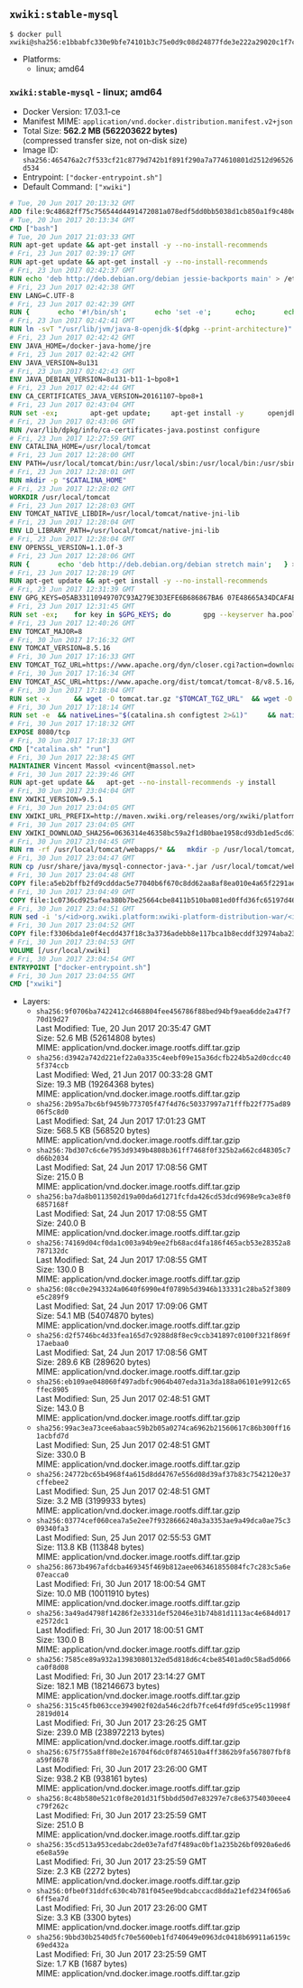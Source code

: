 ## `xwiki:stable-mysql`

```console
$ docker pull xwiki@sha256:e1bbabfc330e9bfe74101b3c75e0d9c08d24877fde3e222a29020c1f7c02d5d2
```

-	Platforms:
	-	linux; amd64

### `xwiki:stable-mysql` - linux; amd64

-	Docker Version: 17.03.1-ce
-	Manifest MIME: `application/vnd.docker.distribution.manifest.v2+json`
-	Total Size: **562.2 MB (562203622 bytes)**  
	(compressed transfer size, not on-disk size)
-	Image ID: `sha256:465476a2c7f533cf21c8779d742b1f891f290a7a774610801d2512d96526d534`
-	Entrypoint: `["docker-entrypoint.sh"]`
-	Default Command: `["xwiki"]`

```dockerfile
# Tue, 20 Jun 2017 20:13:32 GMT
ADD file:9c48682ff75c756544d4491472081a078edf5dd0bb5038d1cb850a1f9c480e3e in / 
# Tue, 20 Jun 2017 20:13:34 GMT
CMD ["bash"]
# Tue, 20 Jun 2017 21:03:33 GMT
RUN apt-get update && apt-get install -y --no-install-recommends 		ca-certificates 		curl 		wget 	&& rm -rf /var/lib/apt/lists/*
# Fri, 23 Jun 2017 02:39:17 GMT
RUN apt-get update && apt-get install -y --no-install-recommends 		bzip2 		unzip 		xz-utils 	&& rm -rf /var/lib/apt/lists/*
# Fri, 23 Jun 2017 02:42:37 GMT
RUN echo 'deb http://deb.debian.org/debian jessie-backports main' > /etc/apt/sources.list.d/jessie-backports.list
# Fri, 23 Jun 2017 02:42:38 GMT
ENV LANG=C.UTF-8
# Fri, 23 Jun 2017 02:42:39 GMT
RUN { 		echo '#!/bin/sh'; 		echo 'set -e'; 		echo; 		echo 'dirname "$(dirname "$(readlink -f "$(which javac || which java)")")"'; 	} > /usr/local/bin/docker-java-home 	&& chmod +x /usr/local/bin/docker-java-home
# Fri, 23 Jun 2017 02:42:41 GMT
RUN ln -svT "/usr/lib/jvm/java-8-openjdk-$(dpkg --print-architecture)" /docker-java-home
# Fri, 23 Jun 2017 02:42:42 GMT
ENV JAVA_HOME=/docker-java-home/jre
# Fri, 23 Jun 2017 02:42:42 GMT
ENV JAVA_VERSION=8u131
# Fri, 23 Jun 2017 02:42:43 GMT
ENV JAVA_DEBIAN_VERSION=8u131-b11-1~bpo8+1
# Fri, 23 Jun 2017 02:42:44 GMT
ENV CA_CERTIFICATES_JAVA_VERSION=20161107~bpo8+1
# Fri, 23 Jun 2017 02:43:04 GMT
RUN set -ex; 		apt-get update; 	apt-get install -y 		openjdk-8-jre-headless="$JAVA_DEBIAN_VERSION" 		ca-certificates-java="$CA_CERTIFICATES_JAVA_VERSION" 	; 	rm -rf /var/lib/apt/lists/*; 		[ "$(readlink -f "$JAVA_HOME")" = "$(docker-java-home)" ]; 		update-alternatives --get-selections | awk -v home="$(readlink -f "$JAVA_HOME")" 'index($3, home) == 1 { $2 = "manual"; print | "update-alternatives --set-selections" }'; 	update-alternatives --query java | grep -q 'Status: manual'
# Fri, 23 Jun 2017 02:43:06 GMT
RUN /var/lib/dpkg/info/ca-certificates-java.postinst configure
# Fri, 23 Jun 2017 12:27:59 GMT
ENV CATALINA_HOME=/usr/local/tomcat
# Fri, 23 Jun 2017 12:28:00 GMT
ENV PATH=/usr/local/tomcat/bin:/usr/local/sbin:/usr/local/bin:/usr/sbin:/usr/bin:/sbin:/bin
# Fri, 23 Jun 2017 12:28:01 GMT
RUN mkdir -p "$CATALINA_HOME"
# Fri, 23 Jun 2017 12:28:02 GMT
WORKDIR /usr/local/tomcat
# Fri, 23 Jun 2017 12:28:03 GMT
ENV TOMCAT_NATIVE_LIBDIR=/usr/local/tomcat/native-jni-lib
# Fri, 23 Jun 2017 12:28:04 GMT
ENV LD_LIBRARY_PATH=/usr/local/tomcat/native-jni-lib
# Fri, 23 Jun 2017 12:28:04 GMT
ENV OPENSSL_VERSION=1.1.0f-3
# Fri, 23 Jun 2017 12:28:06 GMT
RUN { 		echo 'deb http://deb.debian.org/debian stretch main'; 	} > /etc/apt/sources.list.d/stretch.list 	&& { 		echo 'Package: *'; 		echo 'Pin: release n=stretch'; 		echo 'Pin-Priority: -10'; 		echo; 		echo 'Package: openssl libssl*'; 		echo "Pin: version $OPENSSL_VERSION"; 		echo 'Pin-Priority: 990'; 	} > /etc/apt/preferences.d/stretch-openssl
# Fri, 23 Jun 2017 12:28:19 GMT
RUN apt-get update && apt-get install -y --no-install-recommends 		libapr1 		openssl="$OPENSSL_VERSION" 	&& rm -rf /var/lib/apt/lists/*
# Fri, 23 Jun 2017 12:31:39 GMT
ENV GPG_KEYS=05AB33110949707C93A279E3D3EFE6B686867BA6 07E48665A34DCAFAE522E5E6266191C37C037D42 47309207D818FFD8DCD3F83F1931D684307A10A5 541FBE7D8F78B25E055DDEE13C370389288584E7 61B832AC2F1C5A90F0F9B00A1C506407564C17A3 713DA88BE50911535FE716F5208B0AB1D63011C7 79F7026C690BAA50B92CD8B66A3AD3F4F22C4FED 9BA44C2621385CB966EBA586F72C284D731FABEE A27677289986DB50844682F8ACB77FC2E86E29AC A9C5DF4D22E99998D9875A5110C01C5A2F6059E7 DCFD35E0BF8CA7344752DE8B6FB21E8933C60243 F3A04C595DB5B6A5F1ECA43E3B7BBB100D811BBE F7DA48BB64BCB84ECBA7EE6935CD23C10D498E23
# Fri, 23 Jun 2017 12:31:45 GMT
RUN set -ex; 	for key in $GPG_KEYS; do 		gpg --keyserver ha.pool.sks-keyservers.net --recv-keys "$key"; 	done
# Fri, 23 Jun 2017 12:40:26 GMT
ENV TOMCAT_MAJOR=8
# Fri, 30 Jun 2017 17:16:32 GMT
ENV TOMCAT_VERSION=8.5.16
# Fri, 30 Jun 2017 17:16:33 GMT
ENV TOMCAT_TGZ_URL=https://www.apache.org/dyn/closer.cgi?action=download&filename=tomcat/tomcat-8/v8.5.16/bin/apache-tomcat-8.5.16.tar.gz
# Fri, 30 Jun 2017 17:16:34 GMT
ENV TOMCAT_ASC_URL=https://www.apache.org/dist/tomcat/tomcat-8/v8.5.16/bin/apache-tomcat-8.5.16.tar.gz.asc
# Fri, 30 Jun 2017 17:18:04 GMT
RUN set -x 		&& wget -O tomcat.tar.gz "$TOMCAT_TGZ_URL" 	&& wget -O tomcat.tar.gz.asc "$TOMCAT_ASC_URL" 	&& gpg --batch --verify tomcat.tar.gz.asc tomcat.tar.gz 	&& tar -xvf tomcat.tar.gz --strip-components=1 	&& rm bin/*.bat 	&& rm tomcat.tar.gz* 		&& nativeBuildDir="$(mktemp -d)" 	&& tar -xvf bin/tomcat-native.tar.gz -C "$nativeBuildDir" --strip-components=1 	&& nativeBuildDeps=" 		dpkg-dev 		gcc 		libapr1-dev 		libssl-dev 		make 		openjdk-${JAVA_VERSION%%[-~bu]*}-jdk=$JAVA_DEBIAN_VERSION 	" 	&& apt-get update && apt-get install -y --no-install-recommends $nativeBuildDeps && rm -rf /var/lib/apt/lists/* 	&& ( 		export CATALINA_HOME="$PWD" 		&& cd "$nativeBuildDir/native" 		&& gnuArch="$(dpkg-architecture --query DEB_BUILD_GNU_TYPE)" 		&& ./configure 			--build="$gnuArch" 			--libdir="$TOMCAT_NATIVE_LIBDIR" 			--prefix="$CATALINA_HOME" 			--with-apr="$(which apr-1-config)" 			--with-java-home="$(docker-java-home)" 			--with-ssl=yes 		&& make -j "$(nproc)" 		&& make install 	) 	&& apt-get purge -y --auto-remove $nativeBuildDeps 	&& rm -rf "$nativeBuildDir" 	&& rm bin/tomcat-native.tar.gz
# Fri, 30 Jun 2017 17:18:14 GMT
RUN set -e 	&& nativeLines="$(catalina.sh configtest 2>&1)" 	&& nativeLines="$(echo "$nativeLines" | grep 'Apache Tomcat Native')" 	&& nativeLines="$(echo "$nativeLines" | sort -u)" 	&& if ! echo "$nativeLines" | grep 'INFO: Loaded APR based Apache Tomcat Native library' >&2; then 		echo >&2 "$nativeLines"; 		exit 1; 	fi
# Fri, 30 Jun 2017 17:18:32 GMT
EXPOSE 8080/tcp
# Fri, 30 Jun 2017 17:18:33 GMT
CMD ["catalina.sh" "run"]
# Fri, 30 Jun 2017 22:38:45 GMT
MAINTAINER Vincent Massol <vincent@massol.net>
# Fri, 30 Jun 2017 22:39:46 GMT
RUN apt-get update &&   apt-get --no-install-recommends -y install     curl     libreoffice     unzip     libmysql-java &&   rm -rf /var/lib/apt/lists/*
# Fri, 30 Jun 2017 23:04:04 GMT
ENV XWIKI_VERSION=9.5.1
# Fri, 30 Jun 2017 23:04:05 GMT
ENV XWIKI_URL_PREFIX=http://maven.xwiki.org/releases/org/xwiki/platform/xwiki-platform-distribution-war/9.5.1
# Fri, 30 Jun 2017 23:04:05 GMT
ENV XWIKI_DOWNLOAD_SHA256=0636314e46358bc59a2f1d80bae1958cd93db1ed5cd61ae857c6dd6e99e34fac
# Fri, 30 Jun 2017 23:04:45 GMT
RUN rm -rf /usr/local/tomcat/webapps/* &&   mkdir -p /usr/local/tomcat/temp &&   mkdir -p /usr/local/xwiki/data &&   curl -fSL "${XWIKI_URL_PREFIX}/xwiki-platform-distribution-war-${XWIKI_VERSION}.war" -o xwiki.war &&   echo "$XWIKI_DOWNLOAD_SHA256 xwiki.war" | sha256sum -c - &&   unzip -d /usr/local/tomcat/webapps/ROOT xwiki.war &&   rm -f xwiki.war
# Fri, 30 Jun 2017 23:04:47 GMT
RUN cp /usr/share/java/mysql-connector-java-*.jar /usr/local/tomcat/webapps/ROOT/WEB-INF/lib/
# Fri, 30 Jun 2017 23:04:48 GMT
COPY file:a5eb2bffb2fd9cdddac5e77040b6f670c8dd62aa8af8ea010e4a65f2291ae6ab in /usr/local/tomcat/bin/ 
# Fri, 30 Jun 2017 23:04:49 GMT
COPY file:1c0736cd925afea380b7be25664cbe8411b510ba081ed0ffd36fc65197d467f4 in /usr/local/tomcat/webapps/ROOT/WEB-INF/hibernate.cfg.xml 
# Fri, 30 Jun 2017 23:04:51 GMT
RUN sed -i 's/<id>org.xwiki.platform:xwiki-platform-distribution-war/<id>org.xwiki.platform:xwiki-platform-distribution-docker/'     /usr/local/tomcat/webapps/ROOT/META-INF/extension.xed
# Fri, 30 Jun 2017 23:04:52 GMT
COPY file:f3306bda1e0f4ecdd437f18c3a3736adebb8e117bca1b8ecddf32974aba23fe8 in /usr/local/bin/docker-entrypoint.sh 
# Fri, 30 Jun 2017 23:04:53 GMT
VOLUME [/usr/local/xwiki]
# Fri, 30 Jun 2017 23:04:54 GMT
ENTRYPOINT ["docker-entrypoint.sh"]
# Fri, 30 Jun 2017 23:04:55 GMT
CMD ["xwiki"]
```

-	Layers:
	-	`sha256:9f0706ba7422412cd468804fee456786f88bed94bf9aea6dde2a47f770d19d27`  
		Last Modified: Tue, 20 Jun 2017 20:35:47 GMT  
		Size: 52.6 MB (52614808 bytes)  
		MIME: application/vnd.docker.image.rootfs.diff.tar.gzip
	-	`sha256:d3942a742d221ef22a0a335c4eebf09e15a36dcfb224b5a2d0cdcc405f374ccb`  
		Last Modified: Wed, 21 Jun 2017 00:33:28 GMT  
		Size: 19.3 MB (19264368 bytes)  
		MIME: application/vnd.docker.image.rootfs.diff.tar.gzip
	-	`sha256:2b95a7bc6bf9459b773705f47f4d76c50337997a71fffb22f775ad8906f5c8d0`  
		Last Modified: Sat, 24 Jun 2017 17:01:23 GMT  
		Size: 568.5 KB (568520 bytes)  
		MIME: application/vnd.docker.image.rootfs.diff.tar.gzip
	-	`sha256:7bd307c6c6e7953d9349b4808b361ff7468f0f325b2a662cd48305c7d66b2034`  
		Last Modified: Sat, 24 Jun 2017 17:08:56 GMT  
		Size: 215.0 B  
		MIME: application/vnd.docker.image.rootfs.diff.tar.gzip
	-	`sha256:ba7da8b0113502d19a00da6d1271fcfda426cd53dcd9698e9ca3e8f06857168f`  
		Last Modified: Sat, 24 Jun 2017 17:08:55 GMT  
		Size: 240.0 B  
		MIME: application/vnd.docker.image.rootfs.diff.tar.gzip
	-	`sha256:74169d04cf0da1c003a94b9ee2fb68acd4fa186f465acb53e28352a8787132dc`  
		Last Modified: Sat, 24 Jun 2017 17:08:55 GMT  
		Size: 130.0 B  
		MIME: application/vnd.docker.image.rootfs.diff.tar.gzip
	-	`sha256:08cc0e2943324a0640f6990e4f0789b5d3946b133331c28ba52f3809e5c289f9`  
		Last Modified: Sat, 24 Jun 2017 17:09:06 GMT  
		Size: 54.1 MB (54074870 bytes)  
		MIME: application/vnd.docker.image.rootfs.diff.tar.gzip
	-	`sha256:d2f5746bc4d33fea165d7c9288d8f8ec9ccb341897c0100f321f869f17aebaa0`  
		Last Modified: Sat, 24 Jun 2017 17:08:56 GMT  
		Size: 289.6 KB (289620 bytes)  
		MIME: application/vnd.docker.image.rootfs.diff.tar.gzip
	-	`sha256:eb109ae048060f497adbfc9064b407eda31a3da188a06101e9912c65ffec8905`  
		Last Modified: Sun, 25 Jun 2017 02:48:51 GMT  
		Size: 143.0 B  
		MIME: application/vnd.docker.image.rootfs.diff.tar.gzip
	-	`sha256:99ac3ea73cee6abaac59b2b05a0274ca6962b21560617c86b300ff161acbfd7d`  
		Last Modified: Sun, 25 Jun 2017 02:48:51 GMT  
		Size: 330.0 B  
		MIME: application/vnd.docker.image.rootfs.diff.tar.gzip
	-	`sha256:24772bc65b4968f4a615d8dd4767e556d08d39af37b83c7542120e37cffebee2`  
		Last Modified: Sun, 25 Jun 2017 02:48:51 GMT  
		Size: 3.2 MB (3199933 bytes)  
		MIME: application/vnd.docker.image.rootfs.diff.tar.gzip
	-	`sha256:03774cef060cea7a5e2ee7f9328666240a3a3353ae9a49dca0ae75c309340fa3`  
		Last Modified: Sun, 25 Jun 2017 02:55:53 GMT  
		Size: 113.8 KB (113848 bytes)  
		MIME: application/vnd.docker.image.rootfs.diff.tar.gzip
	-	`sha256:8673b4967afdcba469345f469b812aee063461855084fc7c283c5a6e07eacca0`  
		Last Modified: Fri, 30 Jun 2017 18:00:54 GMT  
		Size: 10.0 MB (10011910 bytes)  
		MIME: application/vnd.docker.image.rootfs.diff.tar.gzip
	-	`sha256:3a49ad4798f14286f2e3331def52046e31b74b81d1113ac4e684d017e2572dc1`  
		Last Modified: Fri, 30 Jun 2017 18:00:51 GMT  
		Size: 130.0 B  
		MIME: application/vnd.docker.image.rootfs.diff.tar.gzip
	-	`sha256:7585ce89a932a13983080132ed5d818d6c4cbe85401ad0c58ad5d066ca0f8d08`  
		Last Modified: Fri, 30 Jun 2017 23:14:27 GMT  
		Size: 182.1 MB (182146673 bytes)  
		MIME: application/vnd.docker.image.rootfs.diff.tar.gzip
	-	`sha256:315c45fb063cce394902f02da546c2dfb7fce64fd9fd5ce95c11998f2819d014`  
		Last Modified: Fri, 30 Jun 2017 23:26:25 GMT  
		Size: 239.0 MB (238972213 bytes)  
		MIME: application/vnd.docker.image.rootfs.diff.tar.gzip
	-	`sha256:675f755a8ff80e2e16704f6dc0f8746510a4ff3862b9fa567807fbf8a59f8678`  
		Last Modified: Fri, 30 Jun 2017 23:26:00 GMT  
		Size: 938.2 KB (938161 bytes)  
		MIME: application/vnd.docker.image.rootfs.diff.tar.gzip
	-	`sha256:8c48b580e521c0f8e201d31f5bbdd50d7e83297e7c8e63754030eee4c79f262c`  
		Last Modified: Fri, 30 Jun 2017 23:25:59 GMT  
		Size: 251.0 B  
		MIME: application/vnd.docker.image.rootfs.diff.tar.gzip
	-	`sha256:35cd513a953cedabc2de03e7afd7f489ac0bf1a235b26bf0920a6ed6e6e8a59e`  
		Last Modified: Fri, 30 Jun 2017 23:25:59 GMT  
		Size: 2.3 KB (2272 bytes)  
		MIME: application/vnd.docker.image.rootfs.diff.tar.gzip
	-	`sha256:0fbe0f31ddfc630c4b781f045ee9bdcabccacd8dda21efd234f065a66ff5ea7d`  
		Last Modified: Fri, 30 Jun 2017 23:26:00 GMT  
		Size: 3.3 KB (3300 bytes)  
		MIME: application/vnd.docker.image.rootfs.diff.tar.gzip
	-	`sha256:9bbd30b2540d5fc70e5600eb1fd740649e0963dc0418b69911a6159c69ed432a`  
		Last Modified: Fri, 30 Jun 2017 23:25:59 GMT  
		Size: 1.7 KB (1687 bytes)  
		MIME: application/vnd.docker.image.rootfs.diff.tar.gzip
